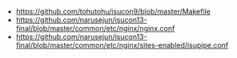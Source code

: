 - https://github.com/tohutohu/isucon9/blob/master/Makefile
- https://github.com/narusejun/isucon13-final/blob/master/common/etc/nginx/nginx.conf
- https://github.com/narusejun/isucon13-final/blob/master/common/etc/nginx/sites-enabled/isupipe.conf
